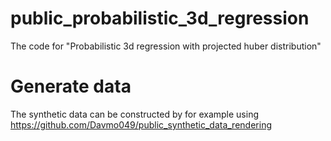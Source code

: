 # public_probabilistic_3d_regression

The code for "Probabilistic 3d regression with projected huber distribution"

# Generate data
The synthetic data can be constructed by for example using
https://github.com/Davmo049/public_synthetic_data_rendering

